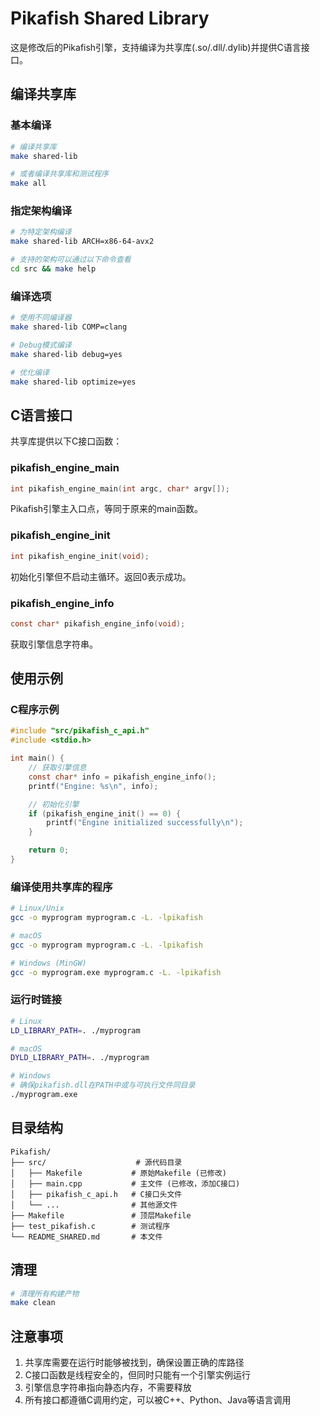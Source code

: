 # Pikafish Shared Library

这是修改后的Pikafish引擎，支持编译为共享库(.so/.dll/.dylib)并提供C语言接口。

## 编译共享库

### 基本编译
```bash
# 编译共享库
make shared-lib

# 或者编译共享库和测试程序
make all
```

### 指定架构编译
```bash
# 为特定架构编译
make shared-lib ARCH=x86-64-avx2

# 支持的架构可以通过以下命令查看
cd src && make help
```

### 编译选项
```bash
# 使用不同编译器
make shared-lib COMP=clang

# Debug模式编译
make shared-lib debug=yes

# 优化编译
make shared-lib optimize=yes
```

## C语言接口

共享库提供以下C接口函数：

### pikafish_engine_main
```c
int pikafish_engine_main(int argc, char* argv[]);
```
Pikafish引擎主入口点，等同于原来的main函数。

### pikafish_engine_init
```c
int pikafish_engine_init(void);
```
初始化引擎但不启动主循环。返回0表示成功。

### pikafish_engine_info
```c
const char* pikafish_engine_info(void);
```
获取引擎信息字符串。

## 使用示例

### C程序示例
```c
#include "src/pikafish_c_api.h"
#include <stdio.h>

int main() {
    // 获取引擎信息
    const char* info = pikafish_engine_info();
    printf("Engine: %s\n", info);

    // 初始化引擎
    if (pikafish_engine_init() == 0) {
        printf("Engine initialized successfully\n");
    }

    return 0;
}
```

### 编译使用共享库的程序
```bash
# Linux/Unix
gcc -o myprogram myprogram.c -L. -lpikafish

# macOS
gcc -o myprogram myprogram.c -L. -lpikafish

# Windows (MinGW)
gcc -o myprogram.exe myprogram.c -L. -lpikafish
```

### 运行时链接
```bash
# Linux
LD_LIBRARY_PATH=. ./myprogram

# macOS
DYLD_LIBRARY_PATH=. ./myprogram

# Windows
# 确保pikafish.dll在PATH中或与可执行文件同目录
./myprogram.exe
```

## 目录结构

```
Pikafish/
├── src/                    # 源代码目录
│   ├── Makefile           # 原始Makefile (已修改)
│   ├── main.cpp           # 主文件 (已修改，添加C接口)
│   ├── pikafish_c_api.h   # C接口头文件
│   └── ...                # 其他源文件
├── Makefile               # 顶层Makefile
├── test_pikafish.c        # 测试程序
└── README_SHARED.md       # 本文件
```

## 清理

```bash
# 清理所有构建产物
make clean
```

## 注意事项

1. 共享库需要在运行时能够被找到，确保设置正确的库路径
2. C接口函数是线程安全的，但同时只能有一个引擎实例运行
3. 引擎信息字符串指向静态内存，不需要释放
4. 所有接口都遵循C调用约定，可以被C++、Python、Java等语言调用
